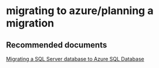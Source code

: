 <properties
	pageTitle="migrating to azure/planning a migration"
	description="migrating to azure/planning a migration"
	service="microsoft.sql"
	resource="servers"
	authors="aashu"
	displayOrder=""
	selfHelpType="generic"
	supportTopicIds="31980431"
	resourceTags=""
	productPesIds="13491"
	cloudEnvironments="MoonCake"
/>

# migrating to azure/planning a migration

## **Recommended documents**
[Migrating a SQL Server database to Azure SQL Database](https://docs.azure.cn/sql-database/sql-database-cloud-migrate/)

